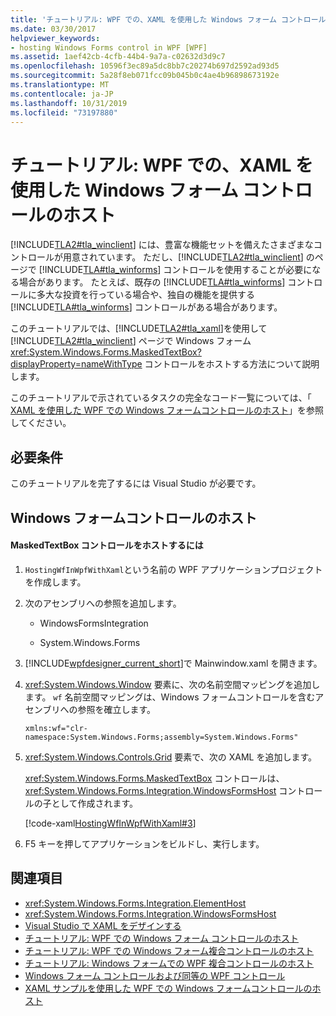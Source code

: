 ```yaml
---
title: 'チュートリアル: WPF での、XAML を使用した Windows フォーム コントロールのホスト'
ms.date: 03/30/2017
helpviewer_keywords:
- hosting Windows Forms control in WPF [WPF]
ms.assetid: 1aef42cb-4cfb-44b4-9a7a-c02632d3d9c7
ms.openlocfilehash: 10596f3ec89a5dc8bb7c20274b697d2592ad93d5
ms.sourcegitcommit: 5a28f8eb071fcc09b045b0c4ae4b96898673192e
ms.translationtype: MT
ms.contentlocale: ja-JP
ms.lasthandoff: 10/31/2019
ms.locfileid: "73197880"
---
```

# <a name="walkthrough-hosting-a-windows-forms-control-in-wpf-by-using-xaml"></a>チュートリアル: WPF での、XAML を使用した Windows フォーム コントロールのホスト
[!INCLUDE[TLA2#tla_winclient](../../../../includes/tla2sharptla-winclient-md.md)] には、豊富な機能セットを備えたさまざまなコントロールが用意されています。 ただし、[!INCLUDE[TLA2#tla_winclient](../../../../includes/tla2sharptla-winclient-md.md)] のページで [!INCLUDE[TLA#tla_winforms](../../../../includes/tlasharptla-winforms-md.md)] コントロールを使用することが必要になる場合があります。 たとえば、既存の [!INCLUDE[TLA#tla_winforms](../../../../includes/tlasharptla-winforms-md.md)] コントロールに多大な投資を行っている場合や、独自の機能を提供する [!INCLUDE[TLA#tla_winforms](../../../../includes/tlasharptla-winforms-md.md)] コントロールがある場合があります。  
  
 このチュートリアルでは、[!INCLUDE[TLA2#tla_xaml](../../../../includes/tla2sharptla-xaml-md.md)]を使用して [!INCLUDE[TLA2#tla_winclient](../../../../includes/tla2sharptla-winclient-md.md)] ページで Windows フォーム <xref:System.Windows.Forms.MaskedTextBox?displayProperty=nameWithType> コントロールをホストする方法について説明します。  
  
 このチュートリアルで示されているタスクの完全なコード一覧については、「 [XAML を使用した WPF での Windows フォームコントロールのホスト](https://github.com/Microsoft/WPF-Samples/tree/master/Migration%20and%20Interoperability/HostingWfInWpfWithXaml)」を参照してください。
  
## <a name="prerequisites"></a>必要条件  

このチュートリアルを完了するには Visual Studio が必要です。  
  
## <a name="hosting-the-windows-forms-control"></a>Windows フォームコントロールのホスト  
  
#### <a name="to-host-the-maskedtextbox-control"></a>MaskedTextBox コントロールをホストするには  
  
1. `HostingWfInWpfWithXaml`という名前の WPF アプリケーションプロジェクトを作成します。  
  
2. 次のアセンブリへの参照を追加します。  
  
    - WindowsFormsIntegration  
  
    - System.Windows.Forms  
  
3. [!INCLUDE[wpfdesigner_current_short](../../../../includes/wpfdesigner-current-short-md.md)]で Mainwindow.xaml を開きます。  
  
4. <xref:System.Windows.Window> 要素に、次の名前空間マッピングを追加します。 `wf` 名前空間マッピングは、Windows フォームコントロールを含むアセンブリへの参照を確立します。  
  
    ```xaml  
    xmlns:wf="clr-namespace:System.Windows.Forms;assembly=System.Windows.Forms"  
    ```  
  
5. <xref:System.Windows.Controls.Grid> 要素で、次の XAML を追加します。  
  
     <xref:System.Windows.Forms.MaskedTextBox> コントロールは、<xref:System.Windows.Forms.Integration.WindowsFormsHost> コントロールの子として作成されます。  
  
     [!code-xaml[HostingWfInWpfWithXaml#3](~/samples/snippets/csharp/VS_Snippets_Wpf/HostingWfInWpfWithXaml/CSharp/HostingWfInWpf/Window1.xaml#3)]  
  
6. F5 キーを押してアプリケーションをビルドし、実行します。  
  
## <a name="see-also"></a>関連項目

- <xref:System.Windows.Forms.Integration.ElementHost>
- <xref:System.Windows.Forms.Integration.WindowsFormsHost>
- [Visual Studio で XAML をデザインする](/visualstudio/xaml-tools/designing-xaml-in-visual-studio)
- [チュートリアル: WPF での Windows フォーム コントロールのホスト](walkthrough-hosting-a-windows-forms-control-in-wpf.md)
- [チュートリアル: WPF での Windows フォーム複合コントロールのホスト](walkthrough-hosting-a-windows-forms-composite-control-in-wpf.md)
- [チュートリアル: Windows フォームでの WPF 複合コントロールのホスト](walkthrough-hosting-a-wpf-composite-control-in-windows-forms.md)
- [Windows フォーム コントロールおよび同等の WPF コントロール](windows-forms-controls-and-equivalent-wpf-controls.md)
- [XAML サンプルを使用した WPF での Windows フォームコントロールのホスト](https://go.microsoft.com/fwlink/?LinkID=160000)
